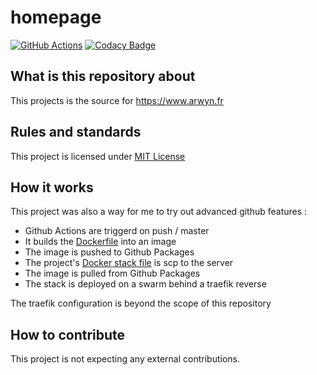 # homepage

[![GitHub Actions](https://img.shields.io/endpoint.svg?url=https%3A%2F%2Factions-badge.atrox.dev%2Farwynfr%2Fhomepage%2Fbadge)](https://actions-badge.atrox.dev/arwynfr/homepage/goto)
[![Codacy Badge](https://api.codacy.com/project/badge/Grade/f6e55299939544fd9350d06c96557d9b)](https://www.codacy.com/manual/ArwynFr/homepage?utm_source=github.com&amp;utm_medium=referral&amp;utm_content=ArwynFr/homepage&amp;utm_campaign=Badge_Grade)

## What is this repository about

This projects is the source for <https://www.arwyn.fr>

## Rules and standards

This project is licensed under [MIT License](/LICENSE)

## How it works

This project was also a way for me to try out advanced github features :
*   Github Actions are triggerd on push / master
*   It builds the [Dockerfile](/src/Dockerfile) into an image
*   The image is pushed to Github Packages
*   The project's [Docker stack file](/stack/docker-compose.yml) is scp to the server
*   The image is pulled from Github Packages
*   The stack is deployed on a swarm behind a traefik reverse

The traefik configuration is beyond the scope of this repository

## How to contribute

This project is not expecting any external contributions.
